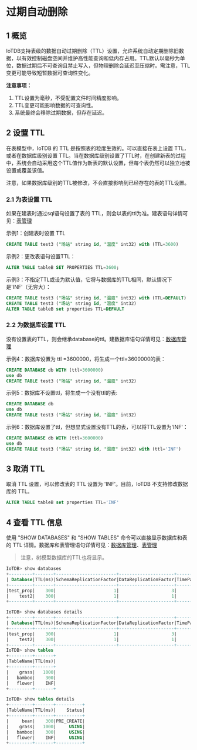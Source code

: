 <!--

    Licensed to the Apache Software Foundation (ASF) under one
    or more contributor license agreements.  See the NOTICE file
    distributed with this work for additional information
    regarding copyright ownership.  The ASF licenses this file
    to you under the Apache License, Version 2.0 (the
    "License"); you may not use this file except in compliance
    with the License.  You may obtain a copy of the License at
    
        http://www.apache.org/licenses/LICENSE-2.0
    
    Unless required by applicable law or agreed to in writing,
    software distributed under the License is distributed on an
    "AS IS" BASIS, WITHOUT WARRANTIES OR CONDITIONS OF ANY
    KIND, either express or implied.  See the License for the
    specific language governing permissions and limitations
    under the License.

-->

# 过期自动删除

## 1 概览

IoTDB支持表级的数据自动过期删除（TTL）设置，允许系统自动定期删除旧数据，以有效控制磁盘空间并维护高性能查询和低内存占用。TTL默认以毫秒为单位，数据过期后不可查询且禁止写入，但物理删除会延迟至压缩时。需注意，TTL变更可能导致短暂数据可查询性变化。

**注意事项：**

1. TTL设置为毫秒，不受配置文件时间精度影响。
2. TTL变更可能影响数据的可查询性。
3. 系统最终会移除过期数据，但存在延迟。

## 2 设置 TTL

在表模型中，IoTDB 的 TTL 是按照表的粒度生效的。可以直接在表上设置 TTL，或者在数据库级别设置 TTL。当在数据库级别设置了TTL时，在创建新表的过程中，系统会自动采用这个TTL值作为新表的默认设置，但每个表仍然可以独立地被设置或覆盖该值。

注意，如果数据库级别的TTL被修改，不会直接影响到已经存在的表的TTL设置。

### 2.1 为表设置 TTL

如果在建表时通过sql语句设置了表的 TTL，则会以表的ttl为准。建表语句详情可见：[表管理](../Basic-Concept/Table-Management.md)

示例1：创建表时设置 TTL

```SQL
CREATE TABLE test3 ("场站" string id, "温度" int32) with (TTL=3600)
```

示例2：更改表语句设置TTL：

```SQL
ALTER TABLE tableB SET PROPERTIES TTL=3600;
```

示例3：不指定TTL或设为默认值，它将与数据库的TTL相同，默认情况下是'INF'（无穷大）：

```SQL
CREATE TABLE test3 ("场站" string id, "温度" int32) with (TTL=DEFAULT)
CREATE TABLE test3 ("场站" string id, "温度" int32)
ALTER TABLE tableB set properties TTL=DEFAULT
```

### 2.2 为数据库设置 TTL

没有设置表的TTL，则会继承database的ttl。建数据库语句详情可见：[数据库管理](../Basic-Concept/Database-Management.md)

示例4：数据库设置为 ttl =3600000，将生成一个ttl=3600000的表：

```SQL
CREATE DATABASE db WITH (ttl=3600000)
use db
CREATE TABLE test3 ("场站" string id, "温度" int32)
```

示例5：数据库不设置ttl，将生成一个没有ttl的表:

```SQL
CREATE DATABASE db
use db
CREATE TABLE test3 ("场站" string id, "温度" int32)
```

示例6：数据库设置了ttl，但想显式设置没有TTL的表，可以将TTL设置为'INF'：

```SQL
CREATE DATABASE db WITH (ttl=3600000)
use db
CREATE TABLE test3 ("场站" string id, "温度" int32) with (ttl='INF')
```

## 3 取消 TTL

取消 TTL 设置，可以修改表的 TTL 设置为 'INF'。目前，IoTDB 不支持修改数据库的 TTL。

```SQL
ALTER TABLE tableB set properties TTL='INF'
```

## 4 查看 TTL 信息

使用 "SHOW DATABASES" 和 "SHOW TABLES" 命令可以直接显示数据库和表的 TTL 详情。数据库和表管理语句详情可见：[数据库管理](../Basic-Concept/Database-Management.md)、[表管理](../Basic-Concept/Table-Management.md)

> 注意，树模型数据库的TTL也将显示。

```SQL
IoTDB> show databases
+---------+-------+-----------------------+---------------------+---------------------+
| Database|TTL(ms)|SchemaReplicationFactor|DataReplicationFactor|TimePartitionInterval|
+---------+-------+-----------------------+---------------------+---------------------+
|test_prop|    300|                      1|                    3|               100000|
|    test2|    300|                      1|                    1|            604800000|
+---------+-------+-----------------------+---------------------+---------------------+

IoTDB> show databases details
+---------+-------+-----------------------+---------------------+---------------------+-----+
| Database|TTL(ms)|SchemaReplicationFactor|DataReplicationFactor|TimePartitionInterval|Model|
+---------+-------+-----------------------+---------------------+---------------------+-----+
|test_prop|    300|                      1|                    3|               100000|TABLE|
|    test2|    300|                      1|                    1|            604800000| TREE|
+---------+-------+-----------------------+---------------------+---------------------+-----+
IoTDB> show tables
+---------+-------+
|TableName|TTL(ms)|
+---------+-------+
|    grass|   1000|
|   bamboo|    300|
|   flower|    INF|
+---------+-------+

IoTDB> show tables details
+---------+-------+----------+
|TableName|TTL(ms)|    Status|
+---------+-------+----------+
|     bean|    300|PRE_CREATE|
|    grass|   1000|     USING|
|   bamboo|    300|     USING|
|   flower|    INF|     USING|
+---------+-------+----------+
```